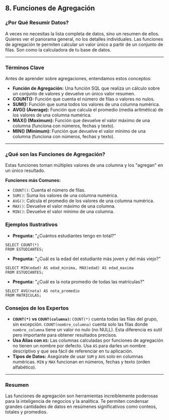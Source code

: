 ## 8. Funciones de Agregación

### ¿Por Qué Resumir Datos?

A veces no necesitas la lista completa de datos, sino un resumen de ellos. Quieres ver el panorama general, no los detalles individuales. Las funciones de agregación te permiten calcular un valor único a partir de un conjunto de filas. Son como la calculadora de tu base de datos.

---

### Términos Clave

Antes de aprender sobre agregaciones, entendamos estos conceptos:

- **Función de Agregación:** Una función SQL que realiza un cálculo sobre un conjunto de valores y devuelve un único valor resumen.
- **COUNT():** Función que cuenta el número de filas o valores no nulos.
- **SUM():** Función que suma todos los valores de una columna numérica.
- **AVG() (Average):** Función que calcula el promedio (media aritmética) de los valores de una columna numérica.
- **MAX() (Maximum):** Función que devuelve el valor máximo de una columna (funciona con números, fechas y texto).
- **MIN() (Minimum):** Función que devuelve el valor mínimo de una columna (funciona con números, fechas y texto).

---

### ¿Qué son las Funciones de Agregación?

Estas funciones toman múltiples valores de una columna y los "agregan" en un único resultado.

**Funciones más Comunes:**
- `COUNT()`: Cuenta el número de filas.
- `SUM()`: Suma los valores de una columna numérica.
- `AVG()`: Calcula el promedio de los valores de una columna numérica.
- `MAX()`: Devuelve el valor máximo de una columna.
- `MIN()`: Devuelve el valor mínimo de una columna.

### Ejemplos Ilustrativos

- **Pregunta:** "¿Cuántos estudiantes tengo en total?"
```oracle
SELECT COUNT(*)
FROM ESTUDIANTES;
```

- **Pregunta:** "¿Cuál es la edad del estudiante más joven y del más viejo?"

```oracle
SELECT MIN(edad) AS edad_minima, MAX(edad) AS edad_maxima
FROM ESTUDIANTES;
```

- **Pregunta:** "¿Cuál es la nota promedio de todas las matrículas?"

```oracle
SELECT AVG(nota) AS nota_promedio
FROM MATRICULAS;
```

### Consejos de los Expertos

- **`COUNT(*)` vs `COUNT(columna)`:** `COUNT(*)` cuenta todas las filas del grupo, sin excepción. `COUNT(nombre_columna)` cuenta solo las filas donde `nombre_columna` tiene un valor no nulo (no NULL). Esta diferencia es sutil pero importante para obtener resultados precisos.
- **Usa Alias con `AS`:** Las columnas calculadas por funciones de agregación no tienen un nombre por defecto. Usa `AS` para darles un nombre descriptivo y que sea fácil de referenciar en tu aplicación.
- **Tipos de Datos:** Asegúrate de usar `SUM` y `AVG` solo en columnas numéricas. `MIN` y `MAX` funcionan en números, fechas y texto (orden alfabético).

---

### Resumen

Las funciones de agregación son herramientas increíblemente poderosas para la inteligencia de negocios y la analítica. Te permiten condensar grandes cantidades de datos en resúmenes significativos como conteos, totales y promedios.
